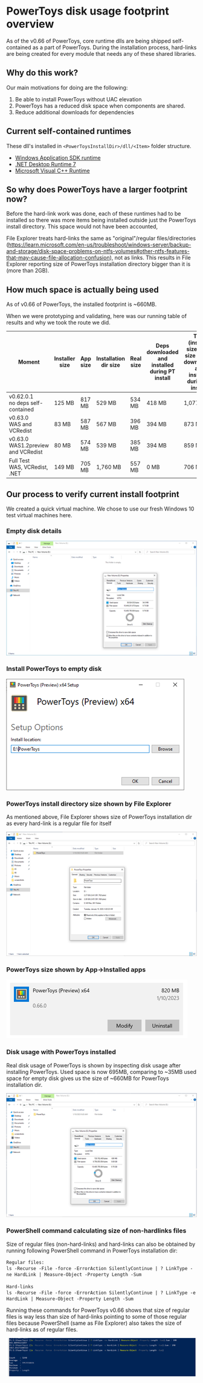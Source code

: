 # PowerToys disk usage footprint overview

As of the v0.66 of PowerToys, core runtime dlls are being shipped self-contained as a part of PowerToys. During the installation process, hard-links are being created for every module that needs any of these shared libraries.

## Why do this work?

Our main motivations for doing are the following:

1. Be able to install PowerToys without UAC elevation
2. PowerToys has a reduced disk space when components are shared.
3. Reduce additional downloads for dependencies

## Current self-contained runtimes 

These dll's installed in `<PowerToysInstallDir>/dll/<Item>` folder structure.

- [Windows Application SDK runtime](https://learn.microsoft.com/en-us/windows/apps/windows-app-sdk/downloads)
- [.NET Desktop Runtime 7](https://dotnet.microsoft.com/en-us/download/dotnet/7.0)
- [Microsoft Visual C++ Runtime](https://learn.microsoft.com/en-us/cpp/windows/latest-supported-vc-redist?view=msvc-170)

## So why does PowerToys have a larger footprint now?

Before the hard-link work was done, each of these runtimes had to be installed so there was more items being installed outside just the PowerToys install directory. This space would not have been accounted, 

File Explorer treats hard-links the same as "original"/regular files/directories (https://learn.microsoft.com/en-us/troubleshoot/windows-server/backup-and-storage/disk-space-problems-on-ntfs-volumes#other-ntfs-features-that-may-cause-file-allocation-confusion), not as links. This results in File Explorer reporting size of PowerToys installation directory bigger than it is (more than 2GB). 

## How much space is actually being used

As of v0.66 of PowerToys, the installed footprint is ~660MB. 

When we were prototyping and validating, here was our running table of results and why we took the route we did.

| Moment | Installer size | App size | Installation dir size | Real size | Deps downloaded and installed during PT install | Total (installer size + real size + deps downloaded and installed during PT install) |
|---|---|---|---|---|---|---|
| v0.62.0.1<br/>no deps self-contained | 125  MB | 817  MB | 529  MB | 534  MB | 418  MB | 1,077  MB |
| v0.63.0<br/>WAS and VCRedist | 83  MB | 587  MB | 567  MB | 396  MB | 394  MB | 873  MB |
| v0.63.0<br/>WAS1.2preview and VCRedist| 80  MB | 574  MB | 539  MB | 385  MB | 394  MB | 859  MB |
| Full Test<br/>WAS, VCRedist, .NET | 149  MB | 705  MB | 1,760  MB | 557  MB | 0 MB | 706  MB |

## Our process to verify current install footprint

We created a quick virtual machine.  We chose to use our fresh Windows 10 test virtual machines here.

### Empty disk details

<img src="../images/disk-usage/empty_disk_details.png">

### Install PowerToys to empty disk

<img src="../images/disk-usage/PowerToys_install_dir.png">

### PowerToys install directory size shown by File Explorer

As mentioned above, File Explorer shows size of PowerToys installation dir as every hard-link is a regular file for itself

<img src="../images/disk-usage/install_dir_size_v0.66.png">

### PowerToys size shown by App->Installed apps

<img src="../images/disk-usage/add_remove_size_v0.66.png">

### Disk usage with PowerToys installed

Real disk usage of PowerToys is shown by inspecting disk usage after installing PowerToys. Used space is now 695MB, comparing to ~35MB used space for empty disk gives us the size of ~660MB for PowerToys installation dir.

<img src="../images/disk-usage/used_disk_space_v0.66.png">

### PowerShell command calculating size of non-hardlinks files

Size of regular files (non-hard-links) and hard-links can also be obtained by running following PowerShell command in PowerToys installation dir:

```
Regular files:
ls -Recurse -File -force -ErrorAction SilentlyContinue | ? LinkType -ne HardLink | Measure-Object -Property Length -Sum

Hard-links
ls -Recurse -File -force -ErrorAction SilentlyContinue | ? LinkType -e HardLink | Measure-Object -Property Length -Sum
```

Running these commands for PowerToys v0.66 shows that size of regular files is way less than size of hard-links pointing to some of those regular files because PowerShell (same as File Explorer) also takes the size of hard-links as of regular files.

<img src="../images/disk-usage/pwsh_v0.66.png">
